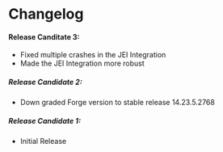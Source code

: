 # Changelog

#### Release Canditate 3:
* Fixed multiple crashes in the JEI Integration
* Made the JEI Integration more robust 

##### Release Candidate 2:
* Down graded Forge version to stable release 14.23.5.2768

##### Release Candidate 1:
* Initial Release